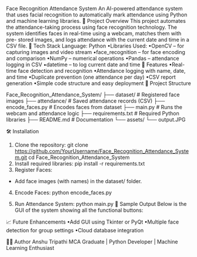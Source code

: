 Face Recognition Attendance System
 An AI-powered attendance system that uses facial recognition to automatically mark attendance using Python and machine learning libraries.
📌 Project Overview
  This project automates the attendance-taking process using face recognition technology. The system identifies faces in real-time using a webcam, matches them with pre-       stored images, and logs attendance with the current date and time in a CSV file.
🧰 Tech Stack
 Language: Python
    •Libraries Used:
    •OpenCV – for capturing images and video stream
    •face_recognition – for face encoding and comparison
    •NumPy – numerical operations
    •Pandas – attendance logging in CSV
    •datetime – to log current date and time
🚀 Features
  •Real-time face detection and recognition
  •Attendance logging with name, date, and time
  •Duplicate prevention (one attendance per day)
  •CSV report generation
  •Simple code structure and easy deployment
📂 Project Structure

Face_Recognition_Attendance_System/
├── dataset/              # Registered face images
├── attendance/           # Saved attendance records (CSV)
├── encode_faces.py       # Encodes faces from dataset
├── main.py               # Runs the webcam and attendance logic
├── requirements.txt      # Required Python libraries
├── README.md             # Documentation
└── assets/
    └── output.JPG                                                                                                                                                                                                                                                                                                         
                                                                                                                                        

🛠️ Installation
1. Clone the repository:
git clone https://github.com/YourUsername/Face_Recognition_Attendance_System.git
cd Face_Recognition_Attendance_System
2. Install required libraries:
pip install -r requirements.txt
3. Register Faces:
- Add face images (with names) in the dataset/ folder.
4. Encode Faces:
python encode_faces.py

5. Run Attendance System:
python main.py
📸 Sample Output
Below is the GUI of the system showing all the functional buttons:



 
📈 Future Enhancements
•Add GUI using Tkinter or PyQt
•Multiple face detection for group settings
•Cloud database integration

🙋‍♂️ Author
Anshu Tripathi
MCA Graduate | Python Developer | Machine Learning Enthusiast

